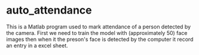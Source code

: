 # auto_attendance
This is a Matlab program used to mark attendance of a person detected by the camera. First we need to train the model with (approximately 50) face images then when it the preson's face is detected by the computer it record an entry in a excel sheet. 
